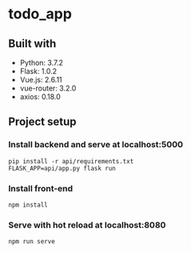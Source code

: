 # todo_app

## Built with

- Python: 3.7.2
- Flask: 1.0.2
- Vue.js: 2.6.11
- vue-router: 3.2.0
- axios: 0.18.0

## Project setup

### Install backend and serve at localhost:5000
```
pip install -r api/requirements.txt
FLASK_APP=api/app.py flask run
```

### Install front-end
```
npm install
```

### Serve with hot reload at localhost:8080
```
npm run serve
```